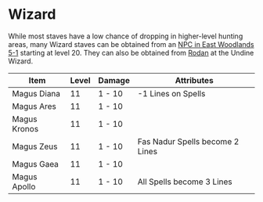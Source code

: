 # Wizard

While most staves have a low chance of dropping in higher-level hunting areas, many Wizard staves can be obtained from an [NPC in East Woodlands 5-1](../../crafting/staff_crafting) starting at level 20. They can also be obtained from [Rodan](../../quests/undiam_village) at the Undine Wizard.

| Item | Level | Damage | Attributes |
|-|-|-|-|
|Magus Diana | 11 | 1 - 10 | -1 Lines on Spells |
|Magus Ares  | 11 | 1 - 10 | |
|Magus Kronos | 11 | 1 - 10 | |
|Magus Zeus | 11 | 1 - 10 | Fas Nadur Spells become 2 Lines|
|Magus Gaea | 11 | 1 - 10 | |
|Magus Apollo | 11 | 1 - 10 | All Spells become 3 Lines |

